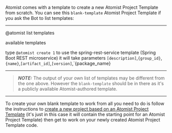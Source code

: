 Atomist comes with a template to create a new Atomist Project Template from scratch. You can see this `blank-template` Atomist Project Template if you ask the Bot to list templates:

---
@atomist list templates

available templates

type `@atomist create 1` to use the spring-rest-service template (Spring Boot REST microservice) 
it will take parameters `[description]`,`{group_id}`,`{name}`,`[artifact_id]`,`[version]`,`{package_name}

---

> ***NOTE:*** The output of your own list of templates may be different from the one above. However the `blank-template` should be in there as it's a publicly available Atomist-authored template.


---

To create your own blank template to work from all you need to do is follow the instructions to [create a new project based on an Atomist Project Template](create-new-project.md) (it's just in this case it will contain the starting point for an Atomist Project Template) then get to work on your newly created Atomist Project Template code.